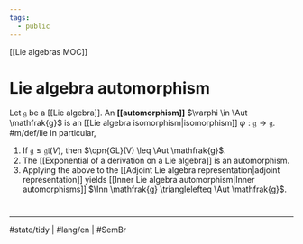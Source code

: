 ```yaml
---
tags:
  - public
---
```

[[Lie algebras MOC]]
# Lie algebra automorphism

Let $\mathfrak{g}$ be a [[Lie algebra]]. An **[[automorphism]]** $\varphi \in \Aut \mathfrak{g}$ is an [[Lie algebra isomorphism|isomorphism]] $\varphi : \mathfrak{g} \to \mathfrak{g}$. #m/def/lie 
In particular,

1. If $\mathfrak{g} \leq \mathfrak{gl}(V)$, then $\opn{GL}(V) \leq \Aut \mathfrak{g}$.
2. The [[Exponential of a derivation on a Lie algebra]] is an automorphism.
3. Applying the above to the [[Adjoint Lie algebra representation|adjoint representation]] yields [[Inner Lie algebra automorphism|Inner automorphisms]] $\Inn \mathfrak{g} \trianglelefteq \Aut \mathfrak{g}$.

#
---
#state/tidy | #lang/en | #SemBr
